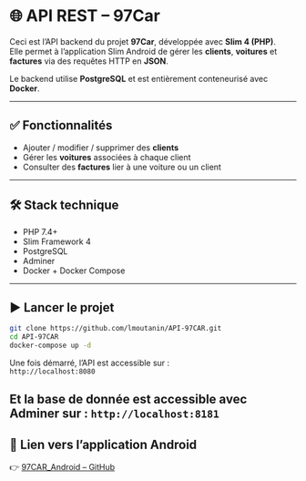 # 🌐 API REST – 97Car

Ceci est l’API backend du projet **97Car**, développée avec **Slim 4 (PHP)**.  
Elle permet à l’application Slim Android de gérer les **clients**, **voitures** et **factures** via des requêtes HTTP en **JSON**.

Le backend utilise **PostgreSQL** et est entièrement conteneurisé avec **Docker**.

---

## ✅ Fonctionnalités

- Ajouter / modifier / supprimer des **clients**
- Gérer les **voitures** associées à chaque client
- Consulter  des **factures** lier à une voiture ou un client


---

## 🛠️ Stack technique

- PHP 7.4+
- Slim Framework 4
- PostgreSQL
- Adminer
- Docker + Docker Compose

---

## ▶️ Lancer le projet

```bash
git clone https://github.com/lmoutanin/API-97CAR.git
cd API-97CAR
docker-compose up -d
```

Une fois démarré, l’API est accessible sur :  
`http://localhost:8080`

Et la base de donnée est accessible  avec Adminer sur : 
`http://localhost:8181`
---

## 🔗 Lien vers l’application Android

👉 [97CAR_Android – GitHub](https://github.com/lmoutanin/97CAR_Android)
